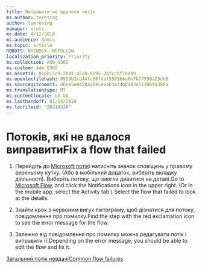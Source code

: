 ```yaml
---
title: Виправити не вдалося потік
ms.author: toresing
author: tomresing
manager: scotv
ms.date: 4/12/2018
ms.audience: Admin
ms.topic: article
ROBOTS: NOINDEX, NOFOLLOW
localization_priority: Priority
ms.collection: Adm_O365
ms.custom: Adm_O365
ms.assetid: 856b15c9-2b41-4528-8195-7bfccbf78d69
ms.openlocfilehash: 0959b2ce44fc80fdaf558566a0e7b77598a25db8
ms.sourcegitcommit: d6ea5e9458a2b8ceaab3ac4bd483e1130b9a398a
ms.translationtype: MT
ms.contentlocale: uk-UA
ms.lasthandoff: 01/15/2019
ms.locfileid: "28319330"
---
```

# <a name="fix-a-flow-that-failed"></a><span data-ttu-id="2d595-102">Потоків, які не вдалося виправити</span><span class="sxs-lookup"><span data-stu-id="2d595-102">Fix a flow that failed</span></span>

1. <span data-ttu-id="2d595-p101">Перейдіть до [Microsoft потік](https://flow.microsoft.com/)і натисніть значок сповіщень у правому верхньому кутку. (Або в мобільний додаток, виберіть вкладку діяльності). Виберіть потоку, що змогли дивитися на деталі.</span><span class="sxs-lookup"><span data-stu-id="2d595-p101">Go to [Microsoft Flow](https://flow.microsoft.com/), and click the Notifications icon in the upper right. (Or in the mobile app, select the Activity tab.) Select the flow that failed to look at the details.</span></span>
    
2. <span data-ttu-id="2d595-105">Знайти крок з червоним вигук піктограму, щоб дізнатися для потоку, повідомлення про помилку.</span><span class="sxs-lookup"><span data-stu-id="2d595-105">Find the step with the red exclamation icon to see the error message for the flow.</span></span>
    
3. <span data-ttu-id="2d595-106">Залежно від повідомлення про помилку можна редагувати потік і виправити її.</span><span class="sxs-lookup"><span data-stu-id="2d595-106">Depending on the error message, you should be able to edit the flow and fix it.</span></span> 
    
[<span data-ttu-id="2d595-107">Загальний потік невдачі</span><span class="sxs-lookup"><span data-stu-id="2d595-107">Common flow failures</span></span>](https://go.microsoft.com/fwlink/?linkid=872110)
  

